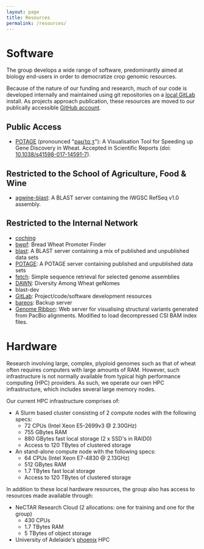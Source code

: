 ```yaml
---
layout: page
title: Resources
permalink: /resources/
---
```


# Software

The group develops a wide range of software, predominantly aimed at biology end-users in order to
democratize crop genomic resources.

Because of the nature of our funding and research, much of our code is developed
internally and maintained using git repositories on a [local GitLab](/internal/code) install.
As projects approach publication, these resources are moved to our publically accessible
[GitHub account](https://github.com/CroBiAd).

## Public Access

  * [POTAGE](/potage) (pronounced "[pəʊˈtɑːʒ](http://img2.tfd.com/pron/mp3/en/UK/df/dfskskssdfd5drh7.mp3)"): A Visualisation
    Tool for Speeding up Gene Discovery in Wheat. Accepted in Scientific Reports
    (doi: [10.1038/s41598-017-14591-7](https://dx.doi.org/10.1038/s41598-017-14591-7)).

## Restricted to the School of Agriculture, Food & Wine

  * [agwine-blast](/afw/blast): A BLAST server containing the IWGSC RefSeq v1.0 assembly.

## Restricted to the Internal Network

  * [coching](/internal/coching)
  * [bwpf](/internal/bwpf): Bread Wheat Promoter Finder
  * [blast](/internal/blast): A BLAST server containing a mix of published and unpublished data sets
  * [POTAGE](/internal/potage): A POTAGE server containing published and unpublished data sets
  * [fetch](/internal/fetch): Simple sequence retrieval for selected genome assemblies
  * [DAWN](/internal/dawn): Diversity Among Wheat geNomes
  * blast-dev
  * [GitLab](/internal/code): Project/code/software development resources
  * [bareos](/internal/bareos): Backup server
  * [Genome Ribbon](/internal/ribbon): Web server for visualising structural variants generated from PacBio alignments.
    Modified to load decompressed CSI BAM index files.

# Hardware

Research involving large, complex, plyploid genomes such as that of wheat often requires computers with large amounts
of RAM. However, such infrastructure is not normally available from typical high performance computing (HPC) providers.
As such, we operate our own HPC infrastructure, which includes several large memory nodes.

Our current HPC infrastructure comprises of:

  * A Slurm based cluster consisting of 2 compute nodes with the following specs:
    * 72 CPUs (Intel Xeon E5-2699v3 @ 2.30GHz)
    * 755 GBytes RAM
    * 880 GBytes fast local storage (2 x SSD's in RAID0)
    * Access to 120 TBytes of clustered storage
  * An stand-alone compute node with the following specs:
    * 64 CPUs (Intel Xeon E7-4830 @ 2.13GHz)
    * 512 GBytes RAM
    * 1.7 TBytes fast local storage
    * Access to 120 TBytes of clustered storage

In addition to these local hardware resources, the group also has access to resources made available through:

  * NeCTAR Research Cloud (2 allocations: one for training and one for the group)
    * 430 CPUs
    * 1.7 TBytes RAM
    * 5 TBytes of object storage
  * University of Adelaide's [phoenix](https://www.adelaide.edu.au/phoenix/) HPC
